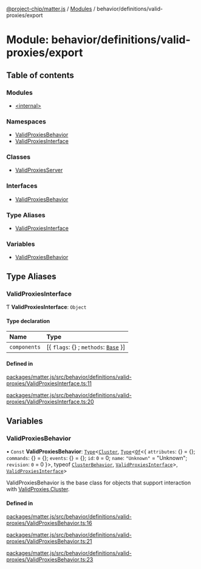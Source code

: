 [@project-chip/matter.js](../README.md) / [Modules](../modules.md) / behavior/definitions/valid-proxies/export

# Module: behavior/definitions/valid-proxies/export

## Table of contents

### Modules

- [\<internal\>](behavior_definitions_valid_proxies_export._internal_.md)

### Namespaces

- [ValidProxiesBehavior](behavior_definitions_valid_proxies_export.ValidProxiesBehavior.md)
- [ValidProxiesInterface](behavior_definitions_valid_proxies_export.ValidProxiesInterface.md)

### Classes

- [ValidProxiesServer](../classes/behavior_definitions_valid_proxies_export.ValidProxiesServer.md)

### Interfaces

- [ValidProxiesBehavior](../interfaces/behavior_definitions_valid_proxies_export.ValidProxiesBehavior-1.md)

### Type Aliases

- [ValidProxiesInterface](behavior_definitions_valid_proxies_export.md#validproxiesinterface)

### Variables

- [ValidProxiesBehavior](behavior_definitions_valid_proxies_export.md#validproxiesbehavior)

## Type Aliases

### ValidProxiesInterface

Ƭ **ValidProxiesInterface**: `Object`

#### Type declaration

| Name | Type |
| :------ | :------ |
| `components` | [\{ `flags`: {} ; `methods`: [`Base`](../interfaces/behavior_definitions_valid_proxies_export.ValidProxiesInterface.Base.md)  }] |

#### Defined in

[packages/matter.js/src/behavior/definitions/valid-proxies/ValidProxiesInterface.ts:11](https://github.com/project-chip/matter.js/blob/6d3b6a5d957d88a9231d6ecab4bb41f8133112be/packages/matter.js/src/behavior/definitions/valid-proxies/ValidProxiesInterface.ts#L11)

[packages/matter.js/src/behavior/definitions/valid-proxies/ValidProxiesInterface.ts:20](https://github.com/project-chip/matter.js/blob/6d3b6a5d957d88a9231d6ecab4bb41f8133112be/packages/matter.js/src/behavior/definitions/valid-proxies/ValidProxiesInterface.ts#L20)

## Variables

### ValidProxiesBehavior

• `Const` **ValidProxiesBehavior**: [`Type`](../interfaces/behavior_cluster_export.ClusterBehavior.Type.md)\<[`Cluster`](../interfaces/cluster_export.ValidProxies.Cluster.md), [`Type`](../interfaces/behavior_cluster_export.ClusterBehavior.Type.md)\<[`Of`](../interfaces/cluster_export.ClusterType.Of.md)\<\{ `attributes`: {} = \{}; `commands`: {} = \{}; `events`: {} = \{}; `id`: ``0`` = 0; `name`: ``"Unknown"`` = "Unknown"; `revision`: ``0`` = 0 }\>, typeof [`ClusterBehavior`](behavior_cluster_export.ClusterBehavior.md), [`ValidProxiesInterface`](behavior_definitions_valid_proxies_export.md#validproxiesinterface)\>, [`ValidProxiesInterface`](behavior_definitions_valid_proxies_export.md#validproxiesinterface)\>

ValidProxiesBehavior is the base class for objects that support interaction with [ValidProxies.Cluster](cluster_export.ValidProxies.md#cluster).

#### Defined in

[packages/matter.js/src/behavior/definitions/valid-proxies/ValidProxiesBehavior.ts:16](https://github.com/project-chip/matter.js/blob/6d3b6a5d957d88a9231d6ecab4bb41f8133112be/packages/matter.js/src/behavior/definitions/valid-proxies/ValidProxiesBehavior.ts#L16)

[packages/matter.js/src/behavior/definitions/valid-proxies/ValidProxiesBehavior.ts:21](https://github.com/project-chip/matter.js/blob/6d3b6a5d957d88a9231d6ecab4bb41f8133112be/packages/matter.js/src/behavior/definitions/valid-proxies/ValidProxiesBehavior.ts#L21)

[packages/matter.js/src/behavior/definitions/valid-proxies/ValidProxiesBehavior.ts:23](https://github.com/project-chip/matter.js/blob/6d3b6a5d957d88a9231d6ecab4bb41f8133112be/packages/matter.js/src/behavior/definitions/valid-proxies/ValidProxiesBehavior.ts#L23)
